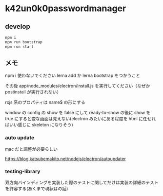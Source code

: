# k42un0k0passwordmanager

## develop

```sh
npm i
npm run bootstrap
npm run start
```

## メモ

npm i 使わないでください
lerna add か lerna bootstrap をつかうこと

その後 app/node_modules/electron/install.js を実行してください（なぜか postinstall が実行されない）

rxjs 系のプロパティは name$ の形にする

window の config の show を false にして ready-to-show の後に show を true にすると変な画面は見えない(electron みたいにある程度を html に任せればいい感じに skeleton になりそう)

### auto update

mac だと調整が必要らしい

https://blog.katsubemakito.net/nodejs/electron/autoupdater

### testing-library

双方向バインディングを実装した際のテストに関してだけは実装の詳細のテストを許容する(あくまで現状はの話)
